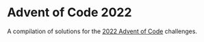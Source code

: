 # Advent of Code 2022

A compilation of solutions for the [2022 Advent of Code](https://adventofcode.com/2022) challenges.
